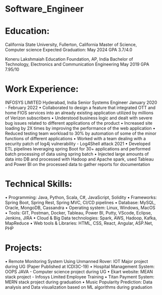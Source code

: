 # Software_Engineer

# Education:
California State University, Fullerton, California
Master of Science, Computer science	         Expected Graduation: May 2024
GPA 3.7/4.0
 
Koneru Lakshmaiah Education Foundation, AP, India
Bachelor of Technology, Electronics and Communication Engineering    	May 2019
GPA 7.95/10

# Work Experience:
INFOSYS LIMITED	Hyderabad, India
Senior Systems Engineer	January 2020 - February 2022
•	Collaborated to design a feature that integrated OTT and home FIOS services into an already existing application utilized by millions of Verizon subscribers
•	Understood business logic and dealt with severe bug issues related to different applications of the product
•	Increased site loading by 2X times by improving the performance of the web application
•	Reduced testing team workload to 30% by automation of some of the minor functions of different applications
•	Worked with a team dealing with a security patch of log4j vulnerability - Log4Shell attack 2021
•	Developed ETL pipelines leveraging spring Boot for 30+ applications and performed batch processing of data using spring batch
•	Injected large amounts of data into DB and processed with Hadoop and Apache spark, used Tableau and Power BI on the processed data to gather reports for documentation

# Technical Skills:
•	Programming: Java, Python, Scala, C#, JavaScript, Solidity
•	Frameworks: Spring Boot, Spring Rest, Spring MVC, CI/CD pipelines
•	Database: MySQL, Oracle, MongoDB, Cassandra
•	Operating system: Linux, Windows, MacOS
•	Tools: GIT, Postman, Docker, Tableau, Power BI, Putty, VScode, Eclipse, Jenkins, JIRA
•	Cloud & Big Data technologies: Spark, AWS, Hadoop, Kafka, MapReduce
•	Web tools & Libraries: HTML, CSS, React, Angular, ASP.Net, PHP

# Projects:
•	Remote Monitoring System Using Unmanned Rover: IOT Major project during UG (Paper Published at ICDI3C-19)
•	Hospital Management System: OOPS JAVA - Computer science project during UG
•	Ekart website: MEAN stack project - Infosys Limited Employee Training
•	Titan Payment System: MERN stack project during graduation
•	Music Popularity Prediction: Data analysis and Data visualization based on ML algorithms during graduation







 
